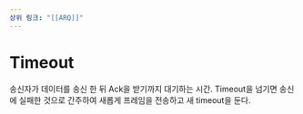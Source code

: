 ```yaml
---
상위 링크: "[[ARQ]]"
---
```

# Timeout

송신자가 데이터를 송신 한 뒤 Ack을 받기까지 대기하는 시간. Timeout을 넘기면 송신에 실패한 것으로 간주하여 새롭게 프레임을 전송하고 새 timeout을 둔다.